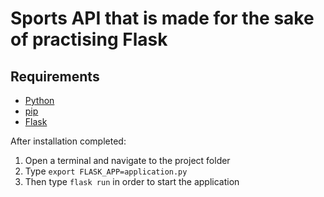 # Sports API that is made for the sake of practising Flask

## Requirements
* <a href="https://www.python.org/downloads/">Python</a>
* <a href="https://pypi.org/project/pip/">pip</a>
* <a href="https://flask.palletsprojects.com/en/1.1.x/installation/">Flask</a>

After installation completed:
1. Open a terminal and navigate to the project folder
2. Type `export FLASK_APP=application.py`
3. Then type `flask run` in order to start the application
